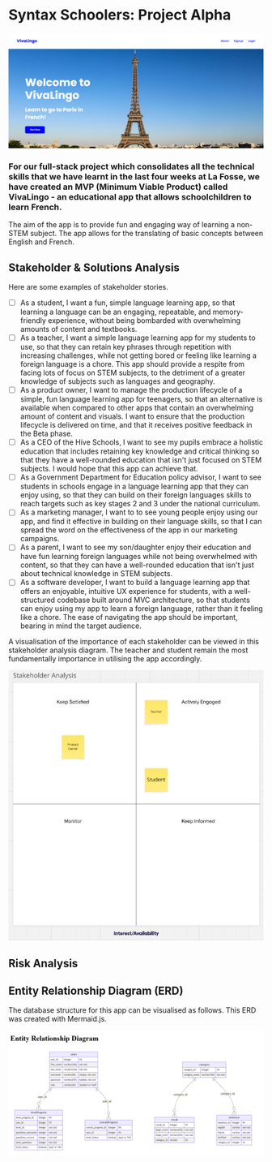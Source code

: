 # Syntax Schoolers: Project Alpha

<img src="frontend/assets/VivaLingo_homepagescreenshot.png">

### For our full-stack project which consolidates all the technical skills that we have learnt in the last four weeks at La Fosse, we have created an MVP (Minimum Viable Product) called VivaLingo - an educational app that allows schoolchildren to learn French.

The aim of the app is to provide fun and engaging way of learning a non-STEM subject. The app allows for the translating of basic concepts between English and French. 

## Stakeholder & Solutions Analysis

Here are some examples of stakeholder stories.
- [ ] As a student, I want a fun, simple language learning app, so that learning a language can be an engaging, repeatable, and memory-friendly experience, without being bombarded with overwhelming amounts of content and textbooks. 
- [ ] As a teacher, I want a simple language learning app for my students to use, so that they can retain key phrases through repetition with increasing challenges, while not getting bored or feeling like learning a foreign language is a chore. This app should provide a respite from facing lots of focus on STEM subjects, to the detriment of a greater knowledge of subjects such as languages and geography.
- [ ] As a product owner, I want to manage the production lifecycle of a simple, fun language learning app for teenagers, so that an alternative is available when compared to other apps that contain an overwhelming amount of content and visuals. I want to ensure that the production lifecycle is delivered on time, and that it receives positive feedback in the Beta phase.
- [ ] As a CEO of the Hive Schools, I want to see my pupils embrace a holistic education that includes retaining key knowledge and critical thinking so that they have a well-rounded education that isn't just focused on STEM subjects. I would hope that this app can achieve that.
- [ ] As a Government Department for Education policy advisor, I want to see students in schools engage in a language learning app that they can enjoy using, so that they can build on their foreign languages skills to reach targets such as key stages 2 and 3 under the national curriculum.
- [ ] As a marketing manager, I want to to see young people enjoy using our app, and find it effective in building on their language skills, so that I can spread the word on the effectiveness of the app in our marketing campaigns.
- [ ] As a parent, I want to see my son/daughter enjoy their education and have fun learning foreign languages while not being overwhelmed with content, so that they can have a well-rounded education that isn't just about technical knowledge in STEM subjects. 
- [ ] As a software developer, I want to build a language learning app that offers an enjoyable, intuitive UX experience for students, with a well-structured codebase built around MVC architecture, so that students can enjoy using my app to learn a foreign language, rather than it feeling like a chore. The ease of navigating the app should be important, bearing in mind the target audience.

A visualisation of the importance of each stakeholder can be viewed in this stakeholder analysis diagram. The teacher and student remain the most fundamentally importance in utilising the app accordingly.

<img src="frontend/assets/VivaLingo_stakeholderanalysischart_screenshot.png">


## Risk Analysis

## Entity Relationship Diagram (ERD)

The database structure for this app can be visualised as follows. This ERD was created with Mermaid.js.

<img src="frontend/assets/VivaLingo_ERD_screenshot.png">

